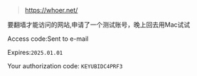 > https://whoer.net/

要翻墙才能访问的网站,申请了一个测试账号，晚上回去用Mac试试

Access code:Sent to e-mail

Expires:`2025.01.01`

Your authorization code: `KEYUBIDC4PRF3`